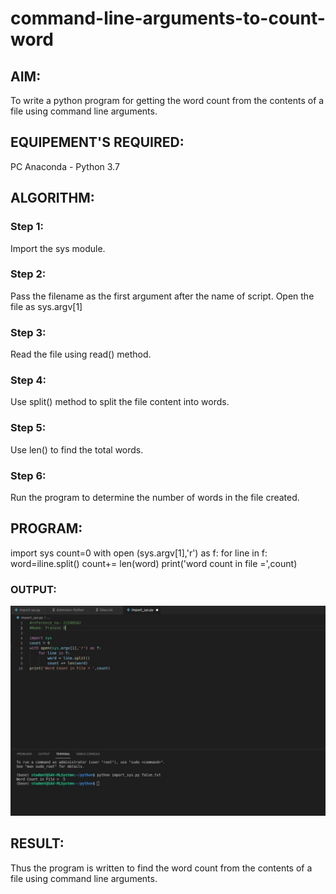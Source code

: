 # command-line-arguments-to-count-word
## AIM:
To write a python program for getting the word count from the contents of a file using command line arguments.
## EQUIPEMENT'S REQUIRED: 
PC
Anaconda - Python 3.7
## ALGORITHM: 

### Step 1:
Import the sys module.
### Step 2:
Pass the filename as the first argument after the name of script. Open the file as sys.argv[1]
### Step 3:
Read the file using read() method.
### Step 4:
Use split() method to split the file content into words.
 ### Step 5:
Use len() to find the total words.
### Step 6:
Run the program to determine the number of words in the file created.


## PROGRAM:

import sys
count=0
with open (sys.argv[1],'r') as f:
    for line in f:
    word=iline.split()
    count+= len(word)
print('word count in file =',count)    



### OUTPUT:
![](pic1.jpg)

## RESULT:
Thus the program is written to find the word count from the contents of a file using command line arguments.
